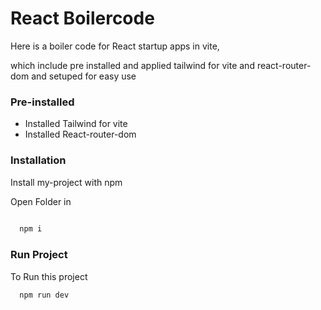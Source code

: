 
# React Boilercode

Here is a boiler code for React startup apps in vite,

which include pre installed and applied tailwind for vite and react-router-dom and setuped for easy use
 
### Pre-installed

- Installed Tailwind for vite
- Installed React-router-dom 


### Installation

Install my-project with npm

Open Folder in 

```bash
  
  npm i 
```
    
### Run Project

To Run this project 

```bash
  npm run dev
```

